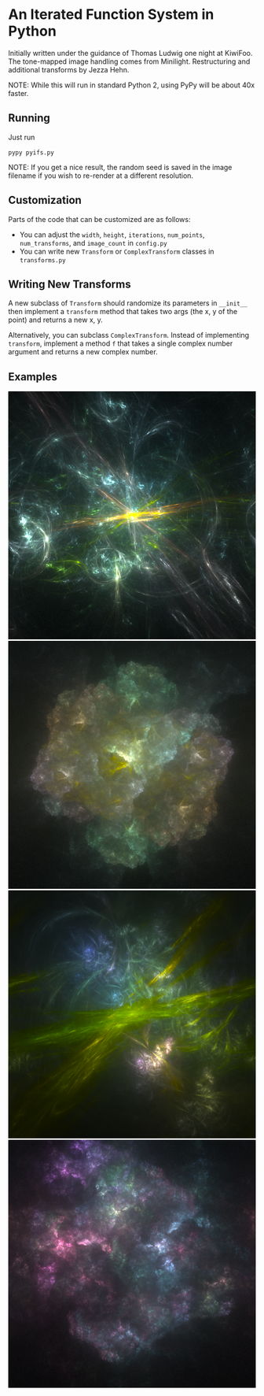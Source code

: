 An Iterated Function System in Python
=====================================

Initially written under the guidance of Thomas Ludwig one night at KiwiFoo. The tone-mapped image handling comes from Minilight. Restructuring and additional transforms by Jezza Hehn.

NOTE: While this will run in standard Python 2, using PyPy will be about 40x faster.

Running
-------

Just run

    pypy pyifs.py

NOTE: If you get a nice result, the random seed is saved in the image filename if you wish to re-render at a different resolution.

Customization
-------------

Parts of the code that can be customized are as follows:

* You can adjust the `width`, `height`, `iterations`, `num_points`, `num_transforms`, and `image_count` in `config.py`
* You can write new `Transform` or `ComplexTransform` classes in `transforms.py`

Writing New Transforms
----------------------

A new subclass of `Transform` should randomize its parameters in `__init__`
then implement a `transform` method that takes two args (the x, y of the
point) and returns a new x, y.

Alternatively, you can subclass `ComplexTransform`. Instead of implementing
`transform`, implement a method `f` that takes a single complex number
argument and returns a new complex number.

Examples
--------

![example IFS](https://raw.githubusercontent.com/jezzahehn/pyifs/master/example.png)
![example IFS2](https://raw.githubusercontent.com/jezzahehn/pyifs/master/example2.png)
![example IFS3](https://raw.githubusercontent.com/jezzahehn/pyifs/master/example3.png)
![example IFS4](https://raw.githubusercontent.com/jezzahehn/pyifs/master/example4.png)

